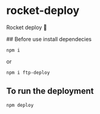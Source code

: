 # rocket-deploy
Rocket deploy 🚀

## Before use install dependecies
```
npm i
```
or
```
npm i ftp-deploy
```

## To run the deployment
```
npm deploy
```
